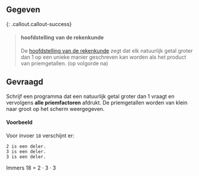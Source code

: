## Gegeven

{: .callout.callout-success}
>#### hoofdstelling van de rekenkunde
> De <a href="https://nl.wikipedia.org/wiki/Hoofdstelling_van_de_rekenkunde" target="_blank">hoofdstelling van de rekenkunde</a> zegt dat elk natuurlijk getal groter dan 1 op een unieke manier geschreven kan worden als het product van priemgetallen. (op volgorde na)

## Gevraagd

Schrijf een programma dat een natuurlijk getal groter dan 1 vraagt en vervolgens **alle priemfactoren** afdrukt. De priemgetallen worden van klein naar groot op het scherm weergegeven.

#### Voorbeeld

Voor invoer `18` verschijnt er:

```
2 is een deler.
3 is een deler.
3 is een deler.
```

Immers 18 = 2 · 3 · 3

